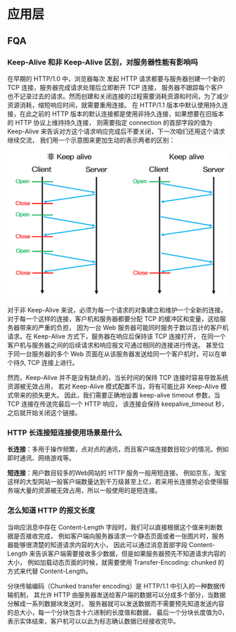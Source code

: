 # 应用层


## FQA

### Keep-Alive 和非 Keep-Alive 区别，对服务器性能有影响吗

在早期的 HTTP/1.0 中，浏览器每次 发起 HTTP 请求都要与服务器创建一个新的 TCP 连接，服务器完成请求处理后立即断开 TCP 连接，
服务器不跟踪每个客户也不记录过去的请求。然而创建和关闭连接的过程需要消耗资源和时间，为了减少资源消耗，缩短响应时间，就需要重用连接。
在 HTTP/1.1 版本中默认使用持久连接，在此之前的 HTTP 版本的默认连接都是使用非持久连接，如果想要在旧版本的 HTTP 协议上维持持久连接，
则需要指定 connection 的首部字段的值为 Keep-Alive 来告诉对方这个请求响应完成后不要关闭，下一次咱们还用这个请求继续交流，
我们用一个示意图来更加生动的表示两者的区别：

![](../images/diff-keep-alive.png)

对于非 Keep-Alive 来说，必须为每一个请求的对象建立和维护一个全新的连接。
对于每一个这样的连接，客户机和服务器都要分配 TCP 的缓冲区和变量，这给服务器带来的严重的负担，
因为一台 Web 服务器可能同时服务于数以百计的客户机请求。在 Keep-Alive 方式下，服务器在响应后保持该 TCP 连接打开，
在同一个客户机与服务器之间的后续请求和响应报文可通过相同的连接进行传送。
甚至位于同一台服务器的多个 Web 页面在从该服务器发送给同一个客户机时，可以在单个持久 TCP 连接上进行。

然而，Keep-Alive 并不是没有缺点的，当长时间的保持 TCP 连接时容易导致系统资源被无效占用，
若对 Keep-Alive 模式配置不当，将有可能比非 Keep-Alive 模式带来的损失更大。
因此，我们需要正确地设置 keep-alive timeout 参数，当 TCP 连接在传送完最后一个 HTTP 响应，
该连接会保持 keepalive_timeout 秒，之后就开始关闭这个链接。

### HTTP 长连接短连接使用场景是什么

**长连接**：多用于操作频繁，点对点的通讯，而且客户端连接数目较少的情况。例如即时通讯、网络游戏等。

**短连接**：用户数目较多的Web网站的 HTTP 服务一般用短连接。
例如京东，淘宝这样的大型网站一般客户端数量达到千万级甚至上亿，若采用长连接势必会使得服务端大量的资源被无效占用，所以一般使用的是短连接。

### 怎么知道 HTTP 的报文长度
当响应消息中存在 Content-Length 字段时，我们可以直接根据这个值来判断数据是否接收完成，
例如客户端向服务器请求一个静态页面或者一张图片时，服务器能够很清楚的知道请求内容的大小，
因此可以通过消息首部字段 Content- Length 来告诉客户端需要接收多少数据，但是如果服务器预先不知道请求内容的大小，
例如加载动态页面的时候，就需要使用 Transfer-Encoding: chunked 的方式来代替 Content-Length。

分块传输编码（Chunked transfer encoding）是 HTTP/1.1 中引入的一种数据传输机制，
其允许 HTTP 由服务器发送给客户端的数据可以分成多个部分，当数据分解成一系列数据块发送时，
服务器就可以发送数据而不需要预先知道发送内容的总大小，每一个分块包含十六进制的长度值和数据，
最后一个分块长度值为0，表示实体结束，客户机可以以此为标志确认数据已经接收完毕。








